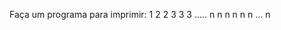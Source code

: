 Faça um programa para imprimir:
    1
    2   2
    3   3   3
    .....
    n   n   n   n   n   n  ... n